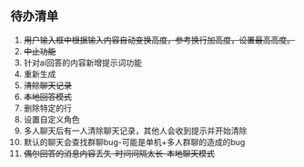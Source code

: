 
## 待办清单

1. ~~用户输入框中根据输入内容自动变换高度，参考换行加高度，设置最高高度。~~
2. ~~中止功能~~
3. 针对ai回答的内容新增提示词功能
4. 重新生成
5. ~~清除聊天记录~~
6. ~~本地回答模式~~
7. 删除特定的行
8. 设置自定义角色
9. 多人聊天后有一人清除聊天记录，其他人会收到提示并开始清除
10. 默认的聊天会查找群聊bug-可能是单机+多人群聊的造成的bug
11. ~~偶尔回答的消息内容丢失-时间间隔太长-本地聊天模式~~
